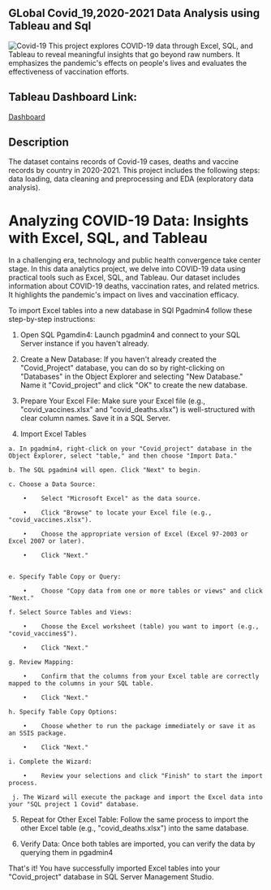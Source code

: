 ## GLobal Covid_19,2020-2021 Data Analysis using Tableau and Sql

![Covid-19](https://github.com/Sameer2615/Covid_Cases_Project/blob/main/covid-19.avif)
 This project explores COVID-19 data through Excel, SQL, and Tableau to reveal meaningful insights that go beyond raw numbers. It emphasizes the pandemic's effects on people's lives and evaluates the effectiveness of vaccination efforts.


## Tableau Dashboard Link: 


[Dashboard](https://public.tableau.com/app/profile/sameer.bhatt3239/viz/GlobalCovidCases2020-2021/Dashboard1)

## Description

 The dataset contains records of Covid-19 cases, deaths and vaccine records by country in 2020-2021. This project includes the following steps: data loading, data cleaning and preprocessing and EDA (exploratory data analysis).
 
# Analyzing COVID-19 Data: Insights with Excel, SQL, and Tableau

In a challenging era, technology and public health convergence take center stage. In this data analytics project, we delve into COVID-19 data using practical tools such as Excel, SQL, and Tableau. Our dataset includes information about COVID-19 deaths, vaccination rates, and related metrics. It highlights the pandemic's impact on lives and vaccination efficacy. 


To import Excel tables into a new database in SQl Pgadmin4 follow these step-by-step instructions: 

1.    Open SQL Pgamdin4: Launch pgadmin4 and connect to your SQL Server instance if you haven't already.
  
2.    Create a New Database: If you haven't already created the "Covid_Project" database, you can do so by right-clicking on "Databases" in the Object Explorer and selecting "New Database." Name it "Covid_project" and click "OK" to create the new database.
    
3.    Prepare Your Excel File: Make sure your Excel file (e.g., "covid_vaccines.xlsx" and "covid_deaths.xlsx") is well-structured with clear column names. Save it in a SQL Server.
  
4.    Import Excel Tables
   
    a. In pgadmin4, right-click on your "Covid_project" database in the Object Explorer, select "table," and then choose "Import Data."
  
    b. The SQL pgadmin4 will open. Click "Next" to begin.
  
    c. Choose a Data Source:
  
        •    Select "Microsoft Excel" as the data source.
    
        •    Click "Browse" to locate your Excel file (e.g., "covid_vaccines.xlsx").
    
        •    Choose the appropriate version of Excel (Excel 97-2003 or Excel 2007 or later).
    
        •    Click "Next."

      
    e. Specify Table Copy or Query:
  
        •    Choose "Copy data from one or more tables or views" and click "Next."
    
    f. Select Source Tables and Views:
  
        •    Choose the Excel worksheet (table) you want to import (e.g., "covid_vaccines$").
    
        •    Click "Next."
    
    g. Review Mapping:
  
        •    Confirm that the columns from your Excel table are correctly mapped to the columns in your SQL table.
      
        •    Click "Next."
    
    h. Specify Table Copy Options:
    
        •    Choose whether to run the package immediately or save it as an SSIS package.
    
        •    Click "Next."
    
    i. Complete the Wizard:
  
        •    Review your selections and click "Finish" to start the import process.
    
     j. The Wizard will execute the package and import the Excel data into your "SQL project 1 Covid" database.
  
5.    Repeat for Other Excel Table: Follow the same process to import the other Excel table (e.g., "covid_deaths.xlsx") into the same database.
   
  
6.    Verify Data: Once both tables are imported, you can verify the data by querying them in pgadmin4

   
That's it! You have successfully imported Excel tables into your "Covid_project" database in SQL Server Management Studio.
